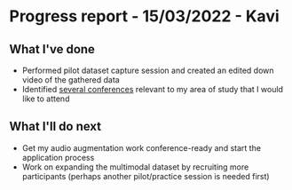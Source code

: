 # Progress report - 15/03/2022 - Kavi

## What I've done

- Performed pilot dataset capture session and created an edited down video of the gathered data
- Identified [several conferences](../../conferences/conferences_list.md) relevant to my area of study that I would like to attend

## What I'll do next

- Get my audio augmentation work conference-ready and start the application process
- Work on expanding the multimodal dataset by recruiting more participants (perhaps another pilot/practice session is needed first)